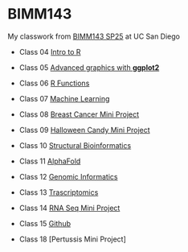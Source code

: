 # BIMM143
My classwork from [BIMM143 SP25](https://allxxx008.github.io/bimm143_github/) at UC San Diego

- Class 04 [Intro to R]()

- Class 05 [Advanced graphics with **ggplot2**](https://github.com/allxxx008/bimm143_github/blob/main/class5ggplot/class5ggplot.md)

- Class 06 [R Functions](class6functions/class6functions.md)
  
- Class 07 [Machine Learning](https://github.com/allxxx008/bimm143_github/blob/main/class07machinelearning/class7.md)
  
- Class 08 [Breast Cancer Mini Project](https://github.com/allxxx008/bimm143_github/blob/main/class8breastcancer/class8breastcancer.md)

- Class 09 [Halloween Candy Mini Project]()

- Class 10 [Structural Bioinformatics]()

- Class 11 [AlphaFold]()

- Class 12 [Genomic Informatics]()

- Class 13 [Trascriptomics]()

- Class 14 [RNA Seq Mini Project]()

- Class 15 [Github]()

- Class 18 [Pertussis Mini Project]
